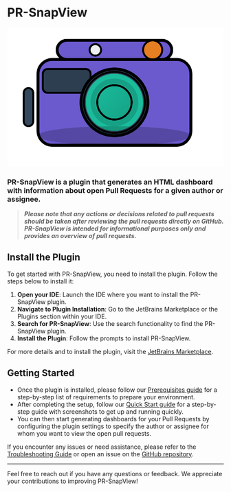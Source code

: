 # PR-SnapView

![PR-SnapView-icon](images/PR-SnapView-icon.png)

### PR-SnapView is a plugin that generates an HTML dashboard with information about **open** Pull Requests for a given author or assignee.

> **_Please note that any actions or decisions related to pull requests should be taken after reviewing the pull requests directly on GitHub._**
> **_PR-SnapView is intended for informational purposes only and provides an overview of pull requests._**

## Install the Plugin
To get started with PR-SnapView, you need to install the plugin. Follow the steps below to install it:

1. **Open your IDE**: Launch the IDE where you want to install the PR-SnapView plugin.
2. **Navigate to Plugin Installation**: Go to the JetBrains Marketplace or the Plugins section within your IDE.
3. **Search for PR-SnapView**: Use the search functionality to find the PR-SnapView plugin.
4. **Install the Plugin**: Follow the prompts to install PR-SnapView.

For more details and to install the plugin, visit the [JetBrains Marketplace](https://plugins.jetbrains.com/).

## Getting Started

- Once the plugin is installed, please follow our [Prerequisites guide](link-to-prerequisites.md) for a step-by-step list of requirements to prepare your environment. 
- After completing the setup, follow our [Quick Start guide](link-to-quick-start.md) for a step-by-step guide with screenshots to get up and running quickly. 
- You can then start generating dashboards for your Pull Requests by configuring the plugin settings to specify the author or assignee for whom you want to view the open pull requests.

If you encounter any issues or need assistance, please refer to the [Troubleshooting Guide](link-to-troubleshooting.md) or open an issue on the [GitHub repository](https://github.com/itRunFenix/PR-SnapView-plugin/issues).


---

Feel free to reach out if you have any questions or feedback. We appreciate your contributions to improving PR-SnapView!
